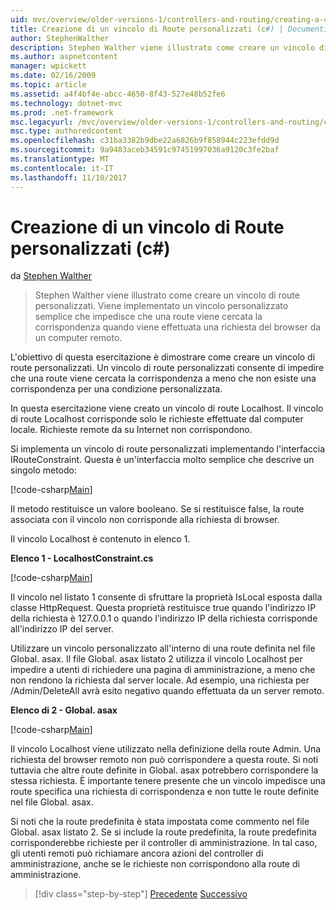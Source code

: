 ```yaml
---
uid: mvc/overview/older-versions-1/controllers-and-routing/creating-a-custom-route-constraint-cs
title: Creazione di un vincolo di Route personalizzati (c#) | Documenti Microsoft
author: StephenWalther
description: Stephen Walther viene illustrato come creare un vincolo di route personalizzati. Implementare una semplice personalizzato vincolo che impedisce l'elaborazione di una route corrispondente w...
ms.author: aspnetcontent
manager: wpickett
ms.date: 02/16/2009
ms.topic: article
ms.assetid: a4f4bf4e-abcc-4650-8f43-527e48b52fe6
ms.technology: dotnet-mvc
ms.prod: .net-framework
msc.legacyurl: /mvc/overview/older-versions-1/controllers-and-routing/creating-a-custom-route-constraint-cs
msc.type: authoredcontent
ms.openlocfilehash: c31ba3382b9dbe22a6826b9f858944c223efdd9d
ms.sourcegitcommit: 9a9483aceb34591c97451997036a9120c3fe2baf
ms.translationtype: MT
ms.contentlocale: it-IT
ms.lasthandoff: 11/10/2017
---
```

<a name="creating-a-custom-route-constraint-c"></a>Creazione di un vincolo di Route personalizzati (c#)
====================
da [Stephen Walther](https://github.com/StephenWalther)

> Stephen Walther viene illustrato come creare un vincolo di route personalizzati. Viene implementato un vincolo personalizzato semplice che impedisce che una route viene cercata la corrispondenza quando viene effettuata una richiesta del browser da un computer remoto.


L'obiettivo di questa esercitazione è dimostrare come creare un vincolo di route personalizzati. Un vincolo di route personalizzati consente di impedire che una route viene cercata la corrispondenza a meno che non esiste una corrispondenza per una condizione personalizzata.

In questa esercitazione viene creato un vincolo di route Localhost. Il vincolo di route Localhost corrisponde solo le richieste effettuate dal computer locale. Richieste remote da su Internet non corrispondono.

Si implementa un vincolo di route personalizzati implementando l'interfaccia IRouteConstraint. Questa è un'interfaccia molto semplice che descrive un singolo metodo:

[!code-csharp[Main](creating-a-custom-route-constraint-cs/samples/sample1.cs)]

Il metodo restituisce un valore booleano. Se si restituisce false, la route associata con il vincolo non corrisponde alla richiesta di browser.

Il vincolo Localhost è contenuto in elenco 1.

**Elenco 1 - LocalhostConstraint.cs**

[!code-csharp[Main](creating-a-custom-route-constraint-cs/samples/sample2.cs)]

Il vincolo nel listato 1 consente di sfruttare la proprietà IsLocal esposta dalla classe HttpRequest. Questa proprietà restituisce true quando l'indirizzo IP della richiesta è 127.0.0.1 o quando l'indirizzo IP della richiesta corrisponde all'indirizzo IP del server.

Utilizzare un vincolo personalizzato all'interno di una route definita nel file Global. asax. Il file Global. asax listato 2 utilizza il vincolo Localhost per impedire a utenti di richiedere una pagina di amministrazione, a meno che non rendono la richiesta dal server locale. Ad esempio, una richiesta per /Admin/DeleteAll avrà esito negativo quando effettuata da un server remoto.

**Elenco di 2 - Global. asax**

[!code-csharp[Main](creating-a-custom-route-constraint-cs/samples/sample3.cs)]

Il vincolo Localhost viene utilizzato nella definizione della route Admin. Una richiesta del browser remoto non può corrispondere a questa route. Si noti tuttavia che altre route definite in Global. asax potrebbero corrispondere la stessa richiesta. È importante tenere presente che un vincolo impedisce una route specifica una richiesta di corrispondenza e non tutte le route definite nel file Global. asax.

Si noti che la route predefinita è stata impostata come commento nel file Global. asax listato 2. Se si include la route predefinita, la route predefinita corrisponderebbe richieste per il controller di amministrazione. In tal caso, gli utenti remoti può richiamare ancora azioni del controller di amministrazione, anche se le richieste non corrispondono alla route di amministrazione.

>[!div class="step-by-step"]
[Precedente](creating-a-route-constraint-cs.md)
[Successivo](asp-net-mvc-controller-overview-vb.md)

